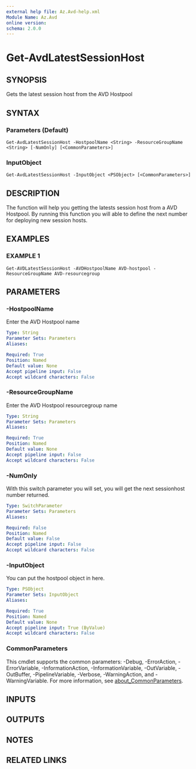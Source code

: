 ```yaml
---
external help file: Az.Avd-help.xml
Module Name: Az.Avd
online version:
schema: 2.0.0
---
```


# Get-AvdLatestSessionHost

## SYNOPSIS
Gets the latest session host from the AVD Hostpool

## SYNTAX

### Parameters (Default)
```
Get-AvdLatestSessionHost -HostpoolName <String> -ResourceGroupName <String> [-NumOnly] [<CommonParameters>]
```

### InputObject
```
Get-AvdLatestSessionHost -InputObject <PSObject> [<CommonParameters>]
```

## DESCRIPTION
The function will help you getting the latests session host from a AVD Hostpool. 
By running this function you will able to define the next number for deploying new session hosts.

## EXAMPLES

### EXAMPLE 1
```
Get-AVDLatestSessionHost -AVDHostpoolName AVD-hostpool -ResourceGroupName AVD-resourcegroup
```

## PARAMETERS

### -HostpoolName
Enter the AVD Hostpool name

```yaml
Type: String
Parameter Sets: Parameters
Aliases:

Required: True
Position: Named
Default value: None
Accept pipeline input: False
Accept wildcard characters: False
```

### -ResourceGroupName
Enter the AVD Hostpool resourcegroup name

```yaml
Type: String
Parameter Sets: Parameters
Aliases:

Required: True
Position: Named
Default value: None
Accept pipeline input: False
Accept wildcard characters: False
```

### -NumOnly
With this switch parameter you will set, you will get the next sessionhost number returned.

```yaml
Type: SwitchParameter
Parameter Sets: Parameters
Aliases:

Required: False
Position: Named
Default value: False
Accept pipeline input: False
Accept wildcard characters: False
```

### -InputObject
You can put the hostpool object in here.

```yaml
Type: PSObject
Parameter Sets: InputObject
Aliases:

Required: True
Position: Named
Default value: None
Accept pipeline input: True (ByValue)
Accept wildcard characters: False
```

### CommonParameters
This cmdlet supports the common parameters: -Debug, -ErrorAction, -ErrorVariable, -InformationAction, -InformationVariable, -OutVariable, -OutBuffer, -PipelineVariable, -Verbose, -WarningAction, and -WarningVariable. For more information, see [about_CommonParameters](http://go.microsoft.com/fwlink/?LinkID=113216).

## INPUTS

## OUTPUTS

## NOTES

## RELATED LINKS
